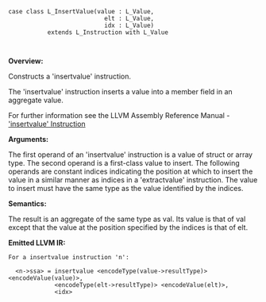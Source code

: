 
```



case class L_InsertValue(value : L_Value, 
                           elt : L_Value, 
                           idx : L_Value) 
           extends L_Instruction with L_Value



```

**Overview:**

Constructs a 'insertvalue' instruction.

The 'insertvalue' instruction inserts a value into a member field in an aggregate value.

For further information see the LLVM Assembly Reference Manual - ['insertvalue' Instruction](http://llvm.org/docs/LangRef.html#i_insertvalue)

**Arguments:**

The first operand of an 'insertvalue' instruction is a value of struct or array type. The second operand is a first-class value to insert. The following operands are constant indices indicating the position at which to insert the value in a similar manner as indices in a 'extractvalue' instruction. The value to insert must have the same type as the value identified by the indices.

**Semantics:**

The result is an aggregate of the same type as val. Its value is that of val except that the value at the position specified by the indices is that of elt.

**Emitted LLVM IR:**
```
For a insertvalue instruction 'n':

  <n->ssa> = insertvalue <encodeType(value->resultType)> <encodeValue(value)>, 
             <encodeType(elt->resultType)> <encodeValue(elt)>, 
             <idx>

```
